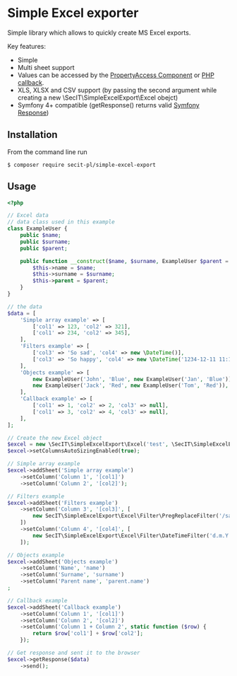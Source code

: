 # Simple Excel exporter

Simple library which allows to quickly create MS Excel exports.

Key features:
 - Simple
 - Multi sheet support
 - Values can be accessed by the [PropertyAccess Component](https://symfony.com/doc/current/components/property_access.html) or [PHP callback](https://www.php.net/manual/en/language.types.callable.php).
 - XLS, XLSX and CSV support (by passing the second argument while creating a new \SecIT\SimpleExcelExport\Excel obejct)
 - Symfony 4+ compatible (getResponse() returns valid [Symfony Response](https://symfony.com/doc/current/components/http_foundation.html#response))
 
## Installation

From the command line run

```
$ composer require secit-pl/simple-excel-export
```

## Usage

```php
<?php

// Excel data
// data class used in this example
class ExampleUser {
    public $name;
    public $surname;
    public $parent;

    public function __construct($name, $surname, ExampleUser $parent = null) {
        $this->name = $name;
        $this->surname = $surname;
        $this->parent = $parent;
    }
}

// the data
$data = [
    'Simple array example' => [
        ['col1' => 123, 'col2' => 321],
        ['col1' => 234, 'col2' => 345],
    ],
    'Filters example' => [
        ['col3' => 'So sad', 'col4' => new \DateTime()],
        ['col3' => 'So happy', 'col4' => new \DateTime('1234-12-11 11:11:22')],
    ],
    'Objects example' => [
        new ExampleUser('John', 'Blue', new ExampleUser('Jan', 'Blue')),
        new ExampleUser('Jack', 'Red', new ExampleUser('Tom', 'Red')),
    ],
    'Callback example' => [
        ['col1' => 1, 'col2' => 2, 'col3' => null],
        ['col1' => 3, 'col2' => 4, 'col3' => null],
    ],
];

// Create the new Excel object
$excel = new \SecIT\SimpleExcelExport\Excel('test', \SecIT\SimpleExcelExport\Excel::OUTPUT_XLSX);
$excel->setColumnsAutoSizingEnabled(true);

// Simple array example
$excel->addSheet('Simple array example')
    ->setColumn('Column 1', '[col1]')
    ->setColumn('Column 2', '[col2]');

// Filters example
$excel->addSheet('Filters example')
    ->setColumn('Column 3', '[col3]', [
        new SecIT\SimpleExcelExport\Excel\Filter\PregReplaceFilter('/sad/', 'happy'),
    ])
    ->setColumn('Column 4', '[col4]', [
        new SecIT\SimpleExcelExport\Excel\Filter\DateTimeFilter('d.m.Y'),
    ]);

// Objects example
$excel->addSheet('Objects example')
    ->setColumn('Name', 'name')
    ->setColumn('Surname', 'surname')
    ->setColumn('Parent name', 'parent.name')
;

// Callback example
$excel->addSheet('Callback example')
    ->setColumn('Column 1', '[col1]')
    ->setColumn('Column 2', '[col2]')
    ->setColumn('Column 1 + Column 2', static function ($row) {
        return $row['col1'] + $row['col2'];
    });

// Get response and sent it to the browser
$excel->getResponse($data)
    ->send();

```